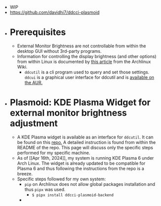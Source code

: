 - WIP
- https://github.com/davidhi7/ddcci-plasmoid
- # Prerequisites
	- External Monitor Brightness are not controllable from within the desktop GUI without 3rd-party programs.
	- Information for controlling the display brightness (and other options) from within Linux is documented by [this article](https://wiki.archlinux.org/title/backlight) from the Archlinux Wiki.
		- `ddcutil` is a cli program used to query and set those settings. `ddcui` is a graphical user interface for ddcutil and is [available on the AUR.](https://aur.archlinux.org/packages/ddcui)
- # Plasmoid: KDE Plasma Widget for external monitor brightness adjustment
	- A KDE Plasma widget is available as an interface for `ddcutil`. It can be found on this [repo.](https://github.com/davidhi7/ddcci-plasmoid) A detailed instruction is found from within the README of the repo. This page will discuss only the specific steps performed for my specific machine.
	- As of [[Apr 16th, 2024]], my system is running KDE Plasma 6 under Arch Linux. The widget is already updated to be compatible for Plasma 6 and thus following the instructions from the repo is a breeze.
	- Specific steps followed for my own system:
		- `pip` on Archlinux does not allow global packages installation and thus `pipx` was used.
			- `$ pipx install ddcci-plasmoid-backend`
		-